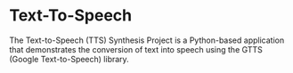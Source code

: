 # Text-To-Speech
The Text-to-Speech (TTS) Synthesis Project is a Python-based application that demonstrates the conversion of text into speech using the GTTS (Google Text-to-Speech) library.
